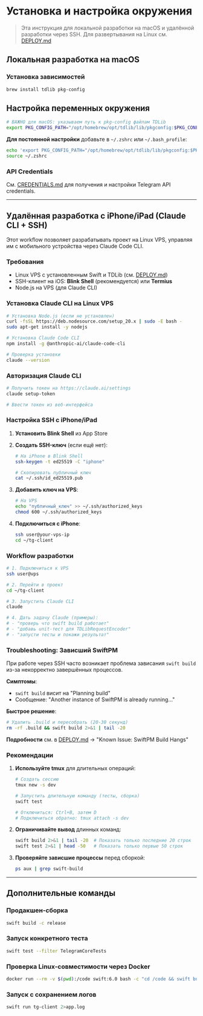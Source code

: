 # Установка и настройка окружения

> Эта инструкция для локальной разработки на macOS и удалённой разработки через SSH. Для развертывания на Linux см. [DEPLOY.md](DEPLOY.md)

## Локальная разработка на macOS

### Установка зависимостей

```bash
brew install tdlib pkg-config
```

## Настройка переменных окружения

```bash
# ВАЖНО для macOS: указываем путь к pkg-config файлам TDLib
export PKG_CONFIG_PATH="/opt/homebrew/opt/tdlib/lib/pkgconfig:$PKG_CONFIG_PATH"
```

**Для постоянной настройки** добавьте в `~/.zshrc` или `~/.bash_profile`:
```bash
echo 'export PKG_CONFIG_PATH="/opt/homebrew/opt/tdlib/lib/pkgconfig:$PKG_CONFIG_PATH"' >> ~/.zshrc
source ~/.zshrc
```

### API Credentials

См. [CREDENTIALS.md](CREDENTIALS.md) для получения и настройки Telegram API credentials.

---

## Удалённая разработка с iPhone/iPad (Claude CLI + SSH)

Этот workflow позволяет разрабатывать проект на Linux VPS, управляя им с мобильного устройства через Claude Code CLI.

### Требования

- Linux VPS с установленным Swift и TDLib (см. [DEPLOY.md](DEPLOY.md))
- SSH-клиент на iOS: **Blink Shell** (рекомендуется) или **Termius**
- Node.js на VPS (для Claude CLI)

### Установка Claude CLI на Linux VPS

```bash
# Установка Node.js (если не установлен)
curl -fsSL https://deb.nodesource.com/setup_20.x | sudo -E bash -
sudo apt-get install -y nodejs

# Установка Claude Code CLI
npm install -g @anthropic-ai/claude-code-cli

# Проверка установки
claude --version
```

### Авторизация Claude CLI

```bash
# Получить токен на https://claude.ai/settings
claude setup-token

# Ввести токен из веб-интерфейса
```

### Настройка SSH с iPhone/iPad

1. **Установить Blink Shell** из App Store
2. **Создать SSH-ключ** (если ещё нет):
   ```bash
   # На iPhone в Blink Shell
   ssh-keygen -t ed25519 -C "iphone"

   # Скопировать публичный ключ
   cat ~/.ssh/id_ed25519.pub
   ```

3. **Добавить ключ на VPS**:
   ```bash
   # На VPS
   echo "публичный_ключ" >> ~/.ssh/authorized_keys
   chmod 600 ~/.ssh/authorized_keys
   ```

4. **Подключиться с iPhone**:
   ```bash
   ssh user@your-vps-ip
   cd ~/tg-client
   ```

### Workflow разработки

```bash
# 1. Подключиться к VPS
ssh user@vps

# 2. Перейти в проект
cd ~/tg-client

# 3. Запустить Claude CLI
claude

# 4. Дать задачу Claude (примеры):
# - "проверь что swift build работает"
# - "добавь unit-тест для TDLibRequestEncoder"
# - "запусти тесты и покажи результат"
```

### Troubleshooting: Зависший SwiftPM

При работе через SSH часто возникает проблема зависания `swift build` из-за некорректно завершённых процессов.

**Симптомы**:
- `swift build` висит на "Planning build"
- Сообщение: "Another instance of SwiftPM is already running..."

**Быстрое решение**:
```bash
# Удалить .build и пересобрать (20-30 секунд)
rm -rf .build && swift build 2>&1 | tail -20
```

**Подробности** см. в [DEPLOY.md](DEPLOY.md) → "Known Issue: SwiftPM Build Hangs"

### Рекомендации

1. **Используйте tmux** для длительных операций:
   ```bash
   # Создать сессию
   tmux new -s dev

   # Запустить длительную команду (тесты, сборка)
   swift test

   # Отключиться: Ctrl+B, затем D
   # Подключиться обратно: tmux attach -s dev
   ```

2. **Ограничивайте вывод** длинных команд:
   ```bash
   swift build 2>&1 | tail -20  # Показать только последние 20 строк
   swift test 2>&1 | head -50   # Показать только первые 50 строк
   ```

3. **Проверяйте зависшие процессы** перед сборкой:
   ```bash
   ps aux | grep swift-build
   ```

---

## Дополнительные команды

### Продакшен-сборка
```bash
swift build -c release
```

### Запуск конкретного теста
```bash
swift test --filter TelegramCoreTests
```

### Проверка Linux-совместимости через Docker
```bash
docker run --rm -v $(pwd):/code swift:6.0 bash -c "cd /code && swift build"
```

### Запуск с сохранением логов
```bash
swift run tg-client 2>app.log
```
